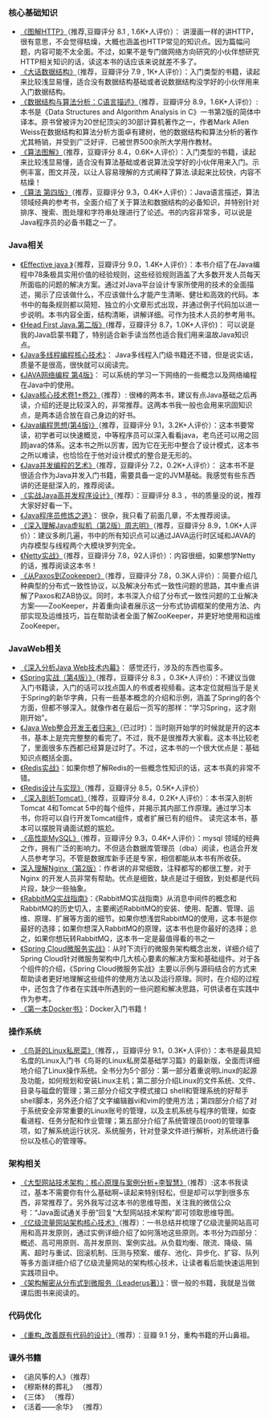 
### 核心基础知识

- [《图解HTTP》](https://book.douban.com/subject/25863515/)（推荐,豆瓣评分 8.1 , 1.6K+人评价）： 讲漫画一样的讲HTTP，很有意思，不会觉得枯燥，大概也涵盖也HTTP常见的知识点。因为篇幅问题，内容可能不太全面。不过，如果不是专门做网络方向研究的小伙伴想研究HTTP相关知识的话，读这本书的话应该来说就差不多了。
- [《大话数据结构》](https://book.douban.com/subject/6424904/)（推荐，豆瓣评分 7.9 , 1K+人评价）：入门类型的书籍，读起来比较浅显易懂，适合没有数据结构基础或者说数据结构没学好的小伙伴用来入门数据结构。
- [《数据结构与算法分析：C语言描述》](https://book.douban.com/subject/1139426/)（推荐，豆瓣评分 8.9，1.6K+人评价）:本书是《Data Structures and Algorithm Analysis in C》一书第2版的简体中译本。原书曾被评为20世纪顶尖的30部计算机著作之一，作者Mark Allen Weiss在数据结构和算法分析方面卓有建树，他的数据结构和算法分析的著作尤其畅销，并受到广泛好评．已被世界500余所大学用作教材。
- [《算法图解》](https://book.douban.com/subject/26979890/)（推荐，豆瓣评分 8.4，0.6K+人评价）：入门类型的书籍，读起来比较浅显易懂，适合没有算法基础或者说算法没学好的小伙伴用来入门。示例丰富，图文并茂，以让人容易理解的方式阐释了算法.读起来比较快，内容不枯燥！
- [《算法 第四版》](https://book.douban.com/subject/10432347/)（推荐，豆瓣评分 9.3，0.4K+人评价）：Java语言描述，算法领域经典的参考书，全面介绍了关于算法和数据结构的必备知识，并特别针对排序、搜索、图处理和字符串处理进行了论述。书的内容非常多，可以说是Java程序员的必备书籍之一了。




### Java相关

- [《Effective java 》](https://book.douban.com/subject/3360807/)（推荐，豆瓣评分 9.0，1.4K+人评价）：本书介绍了在Java编程中78条极具实用价值的经验规则，这些经验规则涵盖了大多数开发人员每天所面临的问题的解决方案。通过对Java平台设计专家所使用的技术的全面描述，揭示了应该做什么，不应该做什么才能产生清晰、健壮和高效的代码。本书中的每条规则都以简短、独立的小文章形式出现，并通过例子代码加以进一步说明。本书内容全面，结构清晰，讲解详细。可作为技术人员的参考用书。
- [《Head First Java.第二版》](https://book.douban.com/subject/2000732/)(推荐，豆瓣评分 8.7，1.0K+人评价)：  可以说是我的Java启蒙书籍了，特别适合新手读当然也适合我们用来温故Java知识点。
- [《Java多线程编程核心技术》](https://book.douban.com/subject/26555197/)： Java多线程入门级书籍还不错，但是说实话，质量不是很高，很快就可以阅读完。
- [《JAVA网络编程 第4版》](https://book.douban.com/subject/26259017/)：  可以系统的学习一下网络的一些概念以及网络编程在Java中的使用。
-  [《Java核心技术卷1+卷2》](https://book.douban.com/subject/25762168/)（推荐）: 很棒的两本书，建议有点Java基础之后再读，介绍的还是比较深入的，非常推荐。这两本书我一般也会用来巩固知识点，是两本适合放在自己身边的好书。
-  [《Java编程思想(第4版)》](https://book.douban.com/subject/2130190/)（推荐，豆瓣评分 9.1，3.2K+人评价）：这本书要常读，初学者可以快速概览，中等程序员可以深入看看java，老鸟还可以用之回顾java的体系。这本书之所以厉害，因为它在无形中整合了设计模式，这本书之所以难读，也恰恰在于他对设计模式的整合是无形的。
- [《Java并发编程的艺术》](https://book.douban.com/subject/26591326/)（推荐，豆瓣评分 7.2，0.2K+人评价）： 这本书不是很适合作为Java并发入门书籍，需要具备一定的JVM基础。我感觉有些东西讲的还是挺深入的，推荐阅读。
- [《实战Java高并发程序设计》](https://book.douban.com/subject/26663605/)（推荐）：豆瓣评分 8.3 ，书的质量没的说，推荐大家好好看一下。
- [《Java程序员修炼之道》](https://book.douban.com/subject/24841235/)：  很杂，我只看了前面几章，不太推荐阅读。
-  [《深入理解Java虚拟机（第2版）周志明》](https://book.douban.com/subject/24722612/)（推荐，豆瓣评分 8.9，1.0K+人评价）：建议多刷几遍，书中的所有知识点可以通过JAVA运行时区域和JAVA的内存模型与线程两个大模块罗列完全。 
- [《Netty实战》](https://book.douban.com/subject/27038538/)（推荐，豆瓣评分 7.8，92人评价）：内容很细，如果想学Netty的话，推荐阅读这本书！
- [《从Paxos到Zookeeper》](https://book.douban.com/subject/26292004/)（推荐，豆瓣评分 7.8，0.3K人评价）：简要介绍几种典型的分布式一致性协议，以及解决分布式一致性问题的思路，其中重点讲解了Paxos和ZAB协议。同时，本书深入介绍了分布式一致性问题的工业解决方案——ZooKeeper，并着重向读者展示这一分布式协调框架的使用方法、内部实现及运维技巧，旨在帮助读者全面了解ZooKeeper，并更好地使用和运维ZooKeeper。

### JavaWeb相关

-  [《深入分析Java Web技术内幕》](https://book.douban.com/subject/25953851/)：  感觉还行，涉及的东西也蛮多。
-  [《Spring实战（第4版）》](https://book.douban.com/subject/26767354/)（推荐，豆瓣评分 8.3
，0.3K+人评价）：不建议当做入门书籍读，入门的话可以找点国人的书或者视频看。这本定位就相当于是关于Spring的新华字典，只有一些基本概念的介绍和示例，涵盖了Spring的各个方面，但都不够深入。就像作者在最后一页写的那样：“学习Spring，这才刚刚开始”。
- [《Java Web整合开发王者归来》](https://book.douban.com/subject/4189495/)（已过时）：当时刚开始学的时候就是开的这本书，基本上是完完整整的看完了。不过，我不是很推荐大家看。这本书比较老了，里面很多东西都已经算是过时了。不过，这本书的一个很大优点是：基础知识点概括全面。
- [《Redis实战》](https://book.douban.com/subject/26612779/)：如果你想了解Redis的一些概念性知识的话，这本书真的非常不错。
- [《Redis设计与实现》](https://book.douban.com/subject/25900156/)（推荐，豆瓣评分 8.5，0.5K+人评价）
- [《深入剖析Tomcat》](https://book.douban.com/subject/10426640/)（推荐，豆瓣评分 8.4，0.2K+人评价）：本书深入剖析Tomcat 4和Tomcat 5中的每个组件，并揭示其内部工作原理。通过学习本书，你将可以自行开发Tomcat组件，或者扩展已有的组件。 读完这本书，基本可以摆脱背诵面试题的尴尬。
- [《高性能MySQL》](https://book.douban.com/subject/23008813/)（推荐，豆瓣评分 9.3，0.4K+人评价）：mysql 领域的经典之作，拥有广泛的影响力。不但适合数据库管理员（dba）阅读，也适合开发人员参考学习。不管是数据库新手还是专家，相信都能从本书有所收获。
- [深入理解Nginx（第2版）](https://book.douban.com/subject/26745255/)：作者讲的非常细致，注释都写的都很工整，对于 Nginx 的开发人员非常有帮助。优点是细致，缺点是过于细致，到处都是代码片段，缺少一些抽象。
- [《RabbitMQ实战指南》](https://book.douban.com/subject/27591386/)：《RabbitMQ实战指南》从消息中间件的概念和RabbitMQ的历史切入，主要阐述RabbitMQ的安装、使用、配置、管理、运维、原理、扩展等方面的细节。如果你想浅尝RabbitMQ的使用，这本书是你最好的选择；如果你想深入RabbitMQ的原理，这本书也是你最好的选择；总之，如果你想玩转RabbitMQ，这本书一定是最值得看的书之一
- [《Spring Cloud微服务实战》](https://book.douban.com/subject/27025912/)：从时下流行的微服务架构概念出发，详细介绍了Spring Cloud针对微服务架构中几大核心要素的解决方案和基础组件。对于各个组件的介绍，《Spring Cloud微服务实战》主要以示例与源码结合的方式来帮助读者更好地理解这些组件的使用方法以及运行原理。同时，在介绍的过程中，还包含了作者在实践中所遇到的一些问题和解决思路，可供读者在实践中作为参考。
- [《第一本Docker书》](https://book.douban.com/subject/26780404/)：Docker入门书籍！

### 操作系统

- [《鸟哥的Linux私房菜》](https://book.douban.com/subject/4889838/)（推荐，，豆瓣评分 9.1，0.3K+人评价）：本书是最具知名度的Linux入门书《鸟哥的Linux私房菜基础学习篇》的最新版，全面而详细地介绍了Linux操作系统。全书分为5个部分：第一部分着重说明Linux的起源及功能，如何规划和安装Linux主机；第二部分介绍Linux的文件系统、文件、目录与磁盘的管理；第三部分介绍文字模式接口 shell和管理系统的好帮手shell脚本，另外还介绍了文字编辑器vi和vim的使用方法；第四部分介绍了对于系统安全非常重要的Linux账号的管理，以及主机系统与程序的管理，如查看进程、任务分配和作业管理；第五部分介绍了系统管理员(root)的管理事项，如了解系统运行状况、系统服务，针对登录文件进行解析，对系统进行备份以及核心的管理等。

### 架构相关

-  [《大型网站技术架构：核心原理与案例分析+李智慧》](https://book.douban.com/subject/25723064/)（推荐）:这本书我读过，基本不需要你有什么基础啊~读起来特别轻松，但是却可以学到很多东西，非常推荐了。另外我写过这本书的思维导图，关注我的微信公众号：“Java面试通关手册”回复“大型网站技术架构”即可领取思维导图。
- [《亿级流量网站架构核心技术》](https://book.douban.com/subject/26999243/)（推荐）：一书总结并梳理了亿级流量网站高可用和高并发原则，通过实例详细介绍了如何落地这些原则。本书分为四部分：概述、高可用原则、高并发原则、案例实战。从负载均衡、限流、降级、隔离、超时与重试、回滚机制、压测与预案、缓存、池化、异步化、扩容、队列等多方面详细介绍了亿级流量网站的架构核心技术，让读者看后能快速运用到实践项目中。
- [《架构解密从分布式到微服务（Leaderus著）》](https://book.douban.com/subject/27081188/)：很一般的书籍，我就是当做课后图书来阅读的。

### 代码优化

-  [《重构_改善既有代码的设计》](https://book.douban.com/subject/4262627/)（推荐）：豆瓣 9.1 分，重构书籍的开山鼻祖。

### 课外书籍

- 《追风筝的人》（推荐）
- 《穆斯林的葬礼》 （推荐）
- 《三体》 （推荐）
- 《活着——余华》  （推荐）




